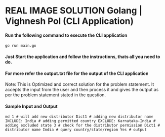 # REAL IMAGE SOLUTION Golang | Vighnesh Pol  (CLI Application)


#### Run the following command to execute the CLI application
`go run main.go`

#### Just Start the application and follow the instructions, thats all you need to do.

#### For more refer the output.txt file for the output of the CLI application

Note: This is Optimized and correct solution for the problem statement. It accepts the input from the user and then process it and gives the output as per the problem statement stated in the question. 

#### Sample Input and Output
`md
1 # will add new distributor
Dict1 # adding new distributor name
INCLUDE: India # adding permitted country
EXCLUDE: Karnataka-India # adding excluded state
3 # check for the distributor permission
Dict1 # distributor name
India # query country/state/region
Yes # output
`